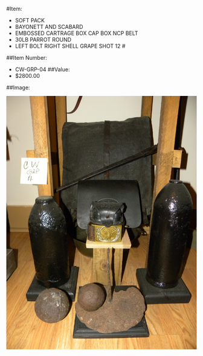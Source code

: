 #Item:
* SOFT PACK
* BAYONETT AND SCABARD
* EMBOSSED CARTRAGE BOX CAP BOX NCP BELT 
* 30LB PARROT ROUND
* LEFT BOLT RIGHT SHELL GRAPE SHOT 12 #




##Item Number:
* CW-GRP-04
##Value:
* $2800.00

##Image:

![CW-GRP-04](../../Images/CW-GRP-04.jpg)


